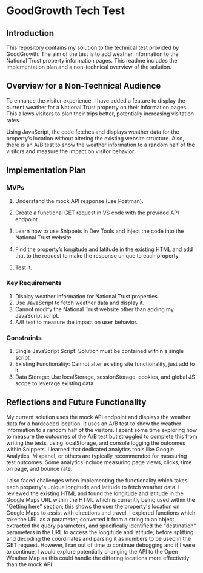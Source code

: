 # GoodGrowth Tech Test

## Introduction

This repository contains my solution to the technical test provided by GoodGrowth. The aim of the test is to add weather information to the National Trust property information pages. This readme includes the implementation plan and a non-technical overview of the solution.

## Overview for a Non-Technical Audience

To enhance the visitor experience, I have added a feature to display the current weather for a National Trust property on their information pages. This allows visitors to plan their trips better, potentially increasing visitation rates.

Using JavaScript, the code fetches and displays weather data for the property’s location without altering the existing website structure. Also, there is an A/B test to show the weather information to a random half of the visitors and measure the impact on visitor behavior.

## Implementation Plan

### MVPs

1. Understand the mock API response (use Postman).

2. Create a functional GET request in VS code with the provided API endpoint.

3. Learn how to use Snippets in Dev Tools and inject the code into the National Trust website.

4. Find the property’s longitude and latitude in the existing HTML and add that to the request to make the response unique to each property.

5. Test it.

### Key Requirements

1. Display weather information for National Trust properties.
2. Use JavaScript to fetch weather data and display it.
3. Cannot modify the National Trust website other than adding my JavaScript script.
4. A/B test to measure the impact on user behavior.

### Constraints

1. Single JavaScript Script: Solution must be contained within a single script.
2. Existing Functionality: Cannot alter existing site functionality, just add to it.
3. Data Storage: Use localStorage, sessionStorage, cookies, and global JS scope to leverage existing data.

## Reflections and Future Functionality

My current solution uses the mock API endpoint and displays the weather data for a hardcoded location. It uses an A/B test to show the weather information to a random half of the visitors. I spent some time exploring how to measure the outcomes of the A/B test but struggled to complete this from writing the tests, using localStorage, and console logging the outcomes within Snippets. I learned that dedicated analytics tools like Google Analytics, Mixpanel, or others are typically recommended for measuring test outcomes. Some analytics include measuring page views, clicks, time on page, and bounce rate.

I also faced challenges when implementing the functionality which takes each property's unique longitude and latitude to fetch weather data. I reviewed the existing HTML and found the longitude and latitude in the Google Maps URL within the HTML which is currently being used within the "Getting here" section; this shows the user the property's location on Google Maps to assist with directions and travel. I explored functions which take the URL as a parameter, converted it from a string to an object, extracted the query parameters, and specifically identified the "destination" parameters in the URL to access the longitude and latitude; before splitting and decoding the coordinates and parsing it as numbers to be used in the GET request. However, I ran out of time to continue debugging and if I were to continue, I would explore potentially changing the API to the Open Weather Map as this could handle the differing locations more effectively than the mock API.

